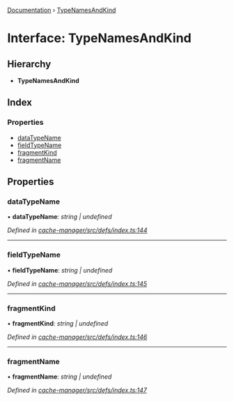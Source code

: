 [Documentation](../README.md) › [TypeNamesAndKind](typenamesandkind.md)

# Interface: TypeNamesAndKind

## Hierarchy

* **TypeNamesAndKind**

## Index

### Properties

* [dataTypeName](typenamesandkind.md#datatypename)
* [fieldTypeName](typenamesandkind.md#fieldtypename)
* [fragmentKind](typenamesandkind.md#fragmentkind)
* [fragmentName](typenamesandkind.md#fragmentname)

## Properties

###  dataTypeName

• **dataTypeName**: *string | undefined*

*Defined in [cache-manager/src/defs/index.ts:144](https://github.com/badbatch/graphql-box/blob/35d1f39/packages/cache-manager/src/defs/index.ts#L144)*

___

###  fieldTypeName

• **fieldTypeName**: *string | undefined*

*Defined in [cache-manager/src/defs/index.ts:145](https://github.com/badbatch/graphql-box/blob/35d1f39/packages/cache-manager/src/defs/index.ts#L145)*

___

###  fragmentKind

• **fragmentKind**: *string | undefined*

*Defined in [cache-manager/src/defs/index.ts:146](https://github.com/badbatch/graphql-box/blob/35d1f39/packages/cache-manager/src/defs/index.ts#L146)*

___

###  fragmentName

• **fragmentName**: *string | undefined*

*Defined in [cache-manager/src/defs/index.ts:147](https://github.com/badbatch/graphql-box/blob/35d1f39/packages/cache-manager/src/defs/index.ts#L147)*
